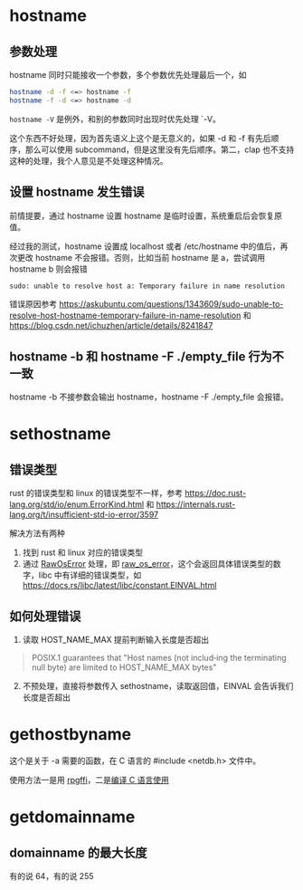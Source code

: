 # hostname

## 参数处理

hostname 同时只能接收一个参数，多个参数优先处理最后一个，如

```sh
hostname -d -f <=> hostname -f
hostname -f -d <=> hostname -d
```

`hostname -V` 是例外，和别的参数同时出现时优先处理 `-V。

这个东西不好处理，因为首先语义上这个是无意义的，如果 -d 和 -f 有先后顺序，那么可以使用 subcommand，但是这里没有先后顺序。第二，clap 也不支持这种的处理，我个人意见是不处理这种情况。

## 设置 hostname 发生错误

前情提要，通过 hostname 设置 hostname 是临时设置，系统重启后会恢复原值。

经过我的测试，hostname 设置成 localhost 或者 /etc/hostname 中的值后，再次更改 hostname 不会报错。否则，比如当前 hostname 是 a，尝试调用 hostname b 则会报错

```sh
sudo: unable to resolve host a: Temporary failure in name resolution
```

错误原因参考 https://askubuntu.com/questions/1343609/sudo-unable-to-resolve-host-hostname-temporary-failure-in-name-resolution 和 https://blog.csdn.net/ichuzhen/article/details/8241847


## hostname -b 和 hostname -F ./empty_file 行为不一致

hostname -b 不接参数会输出 hostname，hostname -F ./empty_file 会报错。

# sethostname

## 错误类型

rust 的错误类型和 linux 的错误类型不一样，参考 https://doc.rust-lang.org/std/io/enum.ErrorKind.html 和 https://internals.rust-lang.org/t/insufficient-std-io-error/3597

解决方法有两种

1. 找到 rust 和 linux 对应的错误类型
2. 通过 [RawOsError](https://doc.rust-lang.org/std/io/type.RawOsError.html#) 处理，即 [raw_os_error](https://doc.rust-lang.org/std/io/struct.Error.html#method.raw_os_error)，这个会返回具体错误类型的数字，libc 中有详细的错误类型，如 https://docs.rs/libc/latest/libc/constant.EINVAL.html

## 如何处理错误

1. 读取 HOST_NAME_MAX 提前判断输入长度是否超出

> POSIX.1 guarantees that "Host names (not includ‐ing the terminating null byte) are limited to HOST_NAME_MAX bytes"

2. 不预处理，直接将参数传入 sethostname，读取返回值，EINVAL 会告诉我们长度是否超出

# gethostbyname

这个是关于 -a 需要的函数，在 C 语言的 #include <netdb.h> 文件中。

使用方法一是用 [rpgffi](https://docs.rs/rpgffi/latest/i686-apple-darwin/rpgffi/fn.gethostbyname.html)，二是[编译 C 语言使用](https://docs.rust-embedded.org/book/interoperability/c-with-rust.html)

# getdomainname

## domainname 的最大长度

有的说 64，有的说 255
